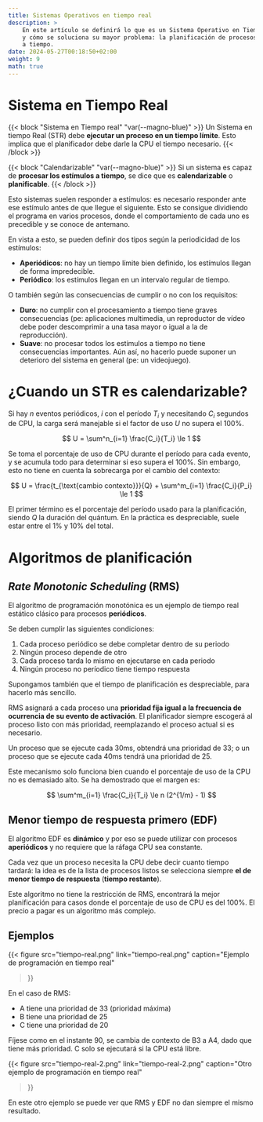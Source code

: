 ```yaml
---
title: Sistemas Operativos en tiempo real
description: >
    En este artículo se definirá lo que es un Sistema Operativo en Tiempo Real
    y cómo se soluciona su mayor problema: la planificación de procesos para llegar
    a tiempo.
date: 2024-05-27T00:18:50+02:00
weight: 9
math: true
---
```


# Sistema en Tiempo Real

{{< block "Sistema en Tiempo real" "var(--magno-blue)" >}}
Un Sistema en tiempo Real (STR) debe **ejecutar un proceso en un tiempo
límite**. Esto implica que el planificador debe darle la CPU el tiempo
necesario.
{{< /block >}}

{{< block "Calendarizable" "var(--magno-blue)" >}}
Si un sistema es capaz de **procesar los estímulos a tiempo**, se dice que es
**calendarizable** o **planificable**.
{{< /block >}}

Esto sistemas suelen responder a estímulos: es necesario responder ante ese
estímulo antes de que llegue el siguiente. Esto se consigue dividiendo el
programa en varios procesos, donde el comportamiento de cada uno es precedible
y se conoce de antemano.

En vista a esto, se pueden definir dos tipos según la periodicidad de los
estímulos:

- **Aperiódicos**: no hay un tiempo límite bien definido, los estímulos llegan
  de forma impredecible.
- **Periódico**: los estímulos llegan en un intervalo regular de tiempo.

O también según las consecuencias de cumplir o no con los requisitos:

- **Duro**: no cumplir con el procesamiento a tiempo tiene graves consecuencias
  (pe: aplicaciones multimedia, un reproductor de vídeo debe poder descomprimir
  a una tasa mayor o igual a la de reproducción).
- **Suave**: no procesar todos los estímulos a tiempo no tiene consecuencias
  importantes. Aún así, no hacerlo puede suponer un deterioro del sistema en
  general (pe: un videojuego).

# ¿Cuando un STR es calendarizable?

Si hay $n$ eventos periódicos, $i$ con el período $T_i$ y necesitando $C_i$
segundos de CPU, la carga será manejable si el factor de uso $U$ no supera el
100%.

$$ U = \sum^n_{i=1} \frac{C_i}{T_i} \le 1 $$

Se toma el porcentaje de uso de CPU durante el período para cada evento, y se
acumula todo para determinar si eso supera el 100%. Sin embargo, esto no tiene
en cuenta la sobrecarga por el cambio del contexto:

$$ U = \frac{t_{\text{cambio contexto}}}{Q} + \sum^m_{i=1} \frac{C_i}{P_i} \le 1 $$

El primer término es el porcentaje del período usado para la planificación,
siendo $Q$ la duración del quántum. En la práctica es despreciable, suele estar
entre el 1% y 10% del total.


# Algoritmos de planificación

## _Rate Monotonic Scheduling_ (RMS)

El algoritmo de programación monotónica es un ejemplo de tiempo real estático
clásico para procesos **periódicos**.

Se deben cumplir las siguientes condiciones:

1. Cada proceso periódico se debe completar dentro de su periodo
2. Ningún proceso depende de otro
3. Cada proceso tarda lo mismo en ejecutarse en cada periodo
4. Ningún proceso no períodico tiene tiempo respuesta

Supongamos también que el tiempo de planificación es despreciable, para hacerlo
más sencillo.

RMS asignará a cada proceso una **prioridad fija igual a la frecuencia de
ocurrencia de su evento de activación**. El planificador siempre escogerá al
proceso listo con más prioridad, reemplazando el proceso actual si es necesario.

Un proceso que se ejecute cada 30ms, obtendrá una prioridad de 33; o un proceso
que se ejecute cada 40ms tendrá una prioridad de 25.

Este mecanismo solo funciona bien cuando el porcentaje de uso de la CPU no es
demasiado alto. Se ha demostrado que el margen es:

$$ \sum^m_{i=1} \frac{C_i}{T_i} \le n (2^{1/m} - 1) $$

## Menor tiempo de respuesta primero (EDF)

El algoritmo EDF es **dinámico** y por eso se puede utilizar con procesos
**aperiódicos** y no requiere que la ráfaga CPU sea constante.

Cada vez que un proceso necesita la CPU debe decir cuanto tiempo tardará: la
idea es de la lista de procesos listos se selecciona siempre **el de menor
tiempo de respuesta** (**tiempo restante**).

Este algoritmo no tiene la restricción de RMS, encontrará la mejor planificación
para casos donde el porcentaje de uso de CPU es del 100%. El precio a pagar es
un algoritmo más complejo.

## Ejemplos

{{< figure
    src="tiempo-real.png"
    link="tiempo-real.png"
    caption="Ejemplo de programación en tiempo real"
>}}

En el caso de RMS:

- A tiene una prioridad de 33 (prioridad máxima)
- B tiene una prioridad de 25
- C tiene una prioridad de 20

Fíjese como en el instante 90, se cambia de contexto de B3 a A4, dado que tiene
más prioridad. C solo se ejecutará si la CPU está libre.

{{< figure
    src="tiempo-real-2.png"
    link="tiempo-real-2.png"
    caption="Otro ejemplo de programación en tiempo real"
>}}

En este otro ejemplo se puede ver que RMS y EDF no dan siempre el mismo
resultado.

